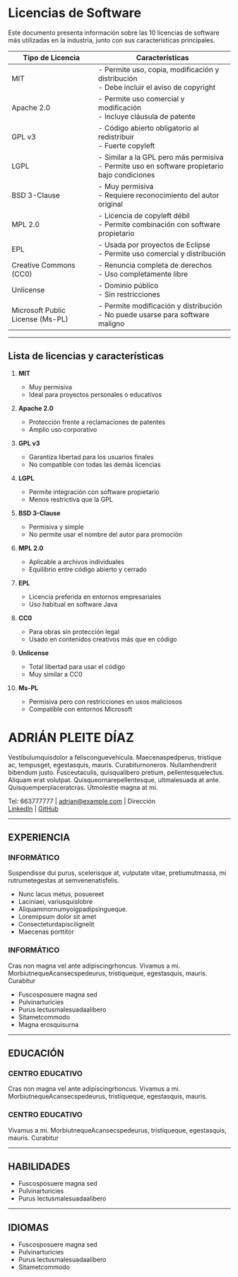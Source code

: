 # Licencias de Software

Este documento presenta información sobre las 10 licencias de software más utilizadas en la industria, junto con sus características principales.

| Tipo de Licencia | Características |
|------------------|-----------------|
| MIT              | - Permite uso, copia, modificación y distribución<br>- Debe incluir el aviso de copyright |
| Apache 2.0       | - Permite uso comercial y modificación<br>- Incluye cláusula de patente |
| GPL v3           | - Código abierto obligatorio al redistribuir<br>- Fuerte copyleft |
| LGPL             | - Similar a la GPL pero más permisiva<br>- Permite uso en software propietario bajo condiciones |
| BSD 3-Clause     | - Muy permisiva<br>- Requiere reconocimiento del autor original |
| MPL 2.0          | - Licencia de copyleft débil<br>- Permite combinación con software propietario |
| EPL              | - Usada por proyectos de Eclipse<br>- Permite uso comercial y distribución |
| Creative Commons (CC0) | - Renuncia completa de derechos<br>- Uso completamente libre |
| Unlicense        | - Dominio público<br>- Sin restricciones |
| Microsoft Public License (Ms-PL) | - Permite modificación y distribución<br>- No puede usarse para software maligno |

---

## Lista de licencias y características

1. **MIT**
   - Muy permisiva
   - Ideal para proyectos personales o educativos

2. **Apache 2.0**
   - Protección frente a reclamaciones de patentes
   - Amplio uso corporativo

3. **GPL v3**
   - Garantiza libertad para los usuarios finales
   - No compatible con todas las demás licencias

4. **LGPL**
   - Permite integración con software propietario
   - Menos restrictiva que la GPL

5. **BSD 3-Clause**
   - Permisiva y simple
   - No permite usar el nombre del autor para promoción

6. **MPL 2.0**
   - Aplicable a archivos individuales
   - Equilibrio entre código abierto y cerrado

7. **EPL**
   - Licencia preferida en entornos empresariales
   - Uso habitual en software Java

8. **CC0**
   - Para obras sin protección legal
   - Usado en contenidos creativos más que en código

9. **Unlicense**
   - Total libertad para usar el código
   - Muy similar a CC0

10. **Ms-PL**
    - Permisiva pero con restricciones en usos maliciosos
    - Compatible con entornos Microsoft

# ADRIÁN PLEITE DÍAZ

Vestibulumquisdolor a felisconguevehicula. Maecenaspedperus, tristique ac, tempusget, egestasquis, mauris. Curabiturnoneros. Nullamhendrerit bibendum justo. Fusceutaculis, quisqualibero pretium, pellentesquelectus. Aliquam erat volutpat. Quisqueornarepellentesque, ultmalesuada at ante. Quisquemperplaceratcras. Utmolestie magna at mi.

 Tel: 663777777 |  adrian@example.com | Dirección  
[LinkedIn](https://linkedin.com) | [GitHub](https://github.com)

---

## EXPERIENCIA

### INFORMÁTICO
Suspendisse dui purus, scelerisque at, vulputate vitae, pretiumutmassa, mi rutrumetegestas at semvenenatisfelis.

- Nunc lacus metus, posuereet
- Laciniaei, variusquislobre
- Aliquammornumyoigpadipsingueque.
- Loremipsum dolor sit amet
- Consecteturdapiscilignelit
- Maecenas porttitor

### INFORMÁTICO
Cras non magna vel ante adipiscingrhoncus. Vivamus a mi. MorbiutnequeAcansecspedeurus, tristiqueque, egestasquis, mauris. Curabitur

- Fuscosposuere magna sed
- Pulvinarturicies
- Purus lectusmalesuadaalibero
- Sitametcommodo
- Magna erosquisurna

---

## EDUCACIÓN

### CENTRO EDUCATIVO
Cras non magna vel ante adipiscingrhoncus. Vivamus a mi. MorbiutnequeAcansecspedeurus, tristiqueque, egestasquis, mauris.

### CENTRO EDUCATIVO
Vivamus a mi. MorbiutnequeAcansecspedeurus, tristiqueque, egestasquis, mauris. Curabitur

---

## HABILIDADES

- Fuscosposuere magna sed  
- Pulvinarturicies  
- Purus lectusmalesuadaalibero  

---

## IDIOMAS

- Fuscosposuere magna sed  
- Pulvinarturicies  
- Purus lectusmalesuadaalibero  
- Sitametcommodo  

